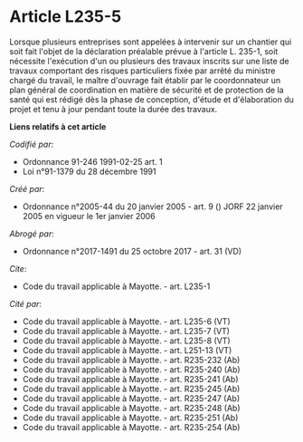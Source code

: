 # Article L235-5

Lorsque plusieurs entreprises sont appelées à intervenir sur un chantier qui soit fait l'objet de la déclaration préalable
prévue à l'article L. 235-1, soit nécessite l'exécution d'un ou plusieurs des travaux inscrits sur une liste de travaux
comportant des risques particuliers fixée par arrêté du ministre chargé du travail, le maître d'ouvrage fait établir par le
coordonnateur un plan général de coordination en matière de sécurité et de protection de la santé qui est rédigé dès la phase
de conception, d'étude et d'élaboration du projet et tenu à jour pendant toute la durée des travaux.

**Liens relatifs à cet article**

_Codifié par_:

  - Ordonnance 91-246 1991-02-25 art. 1
  - Loi n°91-1379 du 28 décembre 1991

_Créé par_:

  - Ordonnance n°2005-44 du 20 janvier 2005 - art. 9 () JORF 22 janvier 2005 en vigueur le 1er janvier 2006

_Abrogé par_:

  - Ordonnance n°2017-1491 du 25 octobre 2017 - art. 31 (VD)

_Cite_:

  - Code du travail applicable à Mayotte. - art. L235-1

_Cité par_:

  - Code du travail applicable à Mayotte. - art. L235-6 (VT)
  - Code du travail applicable à Mayotte. - art. L235-7 (VT)
  - Code du travail applicable à Mayotte. - art. L235-8 (VT)
  - Code du travail applicable à Mayotte. - art. L251-13 (VT)
  - Code du travail applicable à Mayotte. - art. R235-232 (Ab)
  - Code du travail applicable à Mayotte. - art. R235-240 (Ab)
  - Code du travail applicable à Mayotte. - art. R235-241 (Ab)
  - Code du travail applicable à Mayotte. - art. R235-245 (Ab)
  - Code du travail applicable à Mayotte. - art. R235-247 (Ab)
  - Code du travail applicable à Mayotte. - art. R235-248 (Ab)
  - Code du travail applicable à Mayotte. - art. R235-251 (Ab)
  - Code du travail applicable à Mayotte. - art. R235-254 (Ab)
